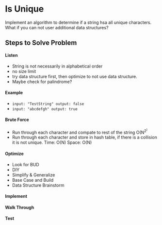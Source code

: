 # Is Unique

Implement an algorithm to determine if a string hsa all unique characters. What if you can not user additional data
structures?

## Steps to Solve Problem
#### Listen
- String is not necessarily in alphabetical order
- no size limit
- try data structure first, then optimize to not use data structure.
- Maybe check for palindrome?

#### Example
- `input: "TestString" output: false`
- `input: "abcdefgh" output: true`

#### Brute Force
- Run through each character and compate to rest of the string O(N<sup>2<sup>)
- Run through each character and store in hash table, if there is a collision it is not unique. Time: O(N) Space: O(N)

#### Optimize
- Look for BUD
- DIY
- Simplify & Generalize
- Base Case and Build
- Data Structure Brainstorm

#### Implement
#### Walk Through
#### Test
